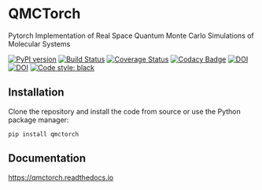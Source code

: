 # QMCTorch

Pytorch Implementation of Real Space Quantum Monte Carlo Simulations of Molecular Systems

[![PyPI version](https://badge.fury.io/py/qmctorch.svg)](https://badge.fury.io/py/qmctorch)
[![Build Status](https://github.com/NLESC-JCER/QMCTorch/workflows/build/badge.svg?branch=main)](https://github.com/NLESC-JCER/QMCTorch/actions)
[![Coverage Status](https://coveralls.io/repos/github/NLESC-JCER/QMCTorch/badge.svg?branch=master)](https://coveralls.io/github/NLESC-JCER/QMCTorch?branch=master)
[![Codacy Badge](https://app.codacy.com/project/badge/Grade/1c52407422a7428083968833341b5945)](https://app.codacy.com/gh/NLESC-JCER/QMCTorch/dashboard?utm_source=gh&utm_medium=referral&utm_content=&utm_campaign=Badge_grade)
[![DOI](https://zenodo.org/badge/DOI/10.5281/zenodo.3780094.svg)](https://doi.org/10.5281/zenodo.3780094)
[![DOI](https://joss.theoj.org/papers/10.21105/joss.05472/status.svg)](https://doi.org/10.21105/joss.05472)
[![Code style: black](https://img.shields.io/badge/code%20style-black-000000.svg)](https://github.com/psf/black)

## Installation

Clone the repository and install the code from source or use the Python package manager:

`pip install qmctorch`

## Documentation 
https://qmctorch.readthedocs.io
